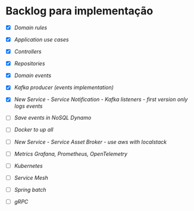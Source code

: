 # Backlog para implementação

- [x] *Domain rules*
- [x] *Application use cases*
- [x] *Controllers*
- [x] *Repositories*
- [x] *Domain events*
- [x] *Kafka producer (events implementation)*
- [x] *New Service - Service Notification - Kafka listeners - first version only logs events*
- [ ] *Save events in NoSQL Dynamo*
- [ ] *Docker to up all*
- [ ] *New Service  - Service Asset Broker - use aws with localstack*
- [ ] *Metrics Grafana, Prometheus, OpenTelemetry*
- [ ] *Kubernetes*
- [ ] *Service Mesh*
- [ ] *Spring batch*
- [ ] *gRPC*























